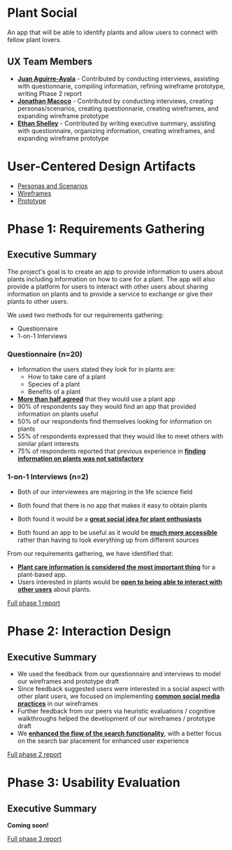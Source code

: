 # Plant Social

An app that will be able to identify plants and allow users to connect with fellow plant lovers.

## UX Team Members

* **[Juan Aguirre-Ayala](https://usabilityengineering.github.io/ux-portfolio-jaguirreayala/)** - Contributed by conducting interviews, assisting with questionnarie, compiling information, refining wireframe prototype, writing Phase 2 report
* **[Jonathan Macoco](https://usabilityengineering.github.io/ux-portfolio-jtmacoco/)** - Contributed by conducting interviews, creating personas/scenarios, creating questionnarie, creating wireframes, and expanding wireframe prototype
* **[Ethan Shelley](https://usabilityengineering.github.io/ux-portfolio-otto6x/)** - Contributed by writing executive summary, assisting with questionnaire, organizing information, creating wireframes, and expanding wireframe prototype

# User-Centered Design Artifacts

* [Personas and Scenarios](requirements/PersonasandScenarios.pdf)
* [Wireframes](design/Wireframe.pdf)
* [Prototype](https://xd.adobe.com/view/b8d4d931-97b2-4812-8e51-e18f12291b86-ed87/?fullscreen&hints=off)

# Phase 1: Requirements Gathering

## Executive Summary

The project's goal is to create an app to provide information to users about plants including information on how to care for a plant. 
The app will also provide a platform for users to interact with other users about sharing information on plants and to provide a service 
to exchange or give their plants to other users.

We used two methods for our requirements gathering:
- Questionnaire
- 1-on-1 Interviews

### Questionnaire (n=20)
* Information the users stated they look for in plants are: 
  - How to take care of a plant
  - Species of a plant
  - Benefits of a plant
* <ins>**More than half agreed**</ins> that they would use a plant app
* 90% of respondents say they would find an app that provided information on plants useful
* 50% of our respondents find themselves looking for information on plants
* 55% of respondents expressed that they would like to meet others with similar plant interests
* 75% of respondents reported that previous experience in <ins>**finding information on plants was not satisfactory**</ins>

### 1-on-1 Interviews (n=2)
* Both of our interviewees are majoring in the life science field

* Both found that there is no app that makes it easy to obtain plants
* Both found it would be a <ins>**great social idea for plant enthusiasts**</ins>
* Both found an app to be useful as it would be <ins>**much more accessible**</ins> rather than having to look everything up from different sources 

From our requirements gathering, we have identified that:
* <ins>**Plant care information is considered the most important thing**</ins> for a plant-based app.
* Users interested in plants would be <ins>**open to being able to interact with other users**</ins> about plants.

[Full phase 1 report](requirements/)

# Phase 2: Interaction Design

## Executive Summary

* We used the feedback from our questionnaire and interviews to model our wireframes and prototype draft
* Since feedback suggested users were interested in a social aspect with other plant users, we focused on implementing <ins>**common social media practices**</ins> in our wireframes
* Further feedback from our peers via heuristic evaluations / cognitive walkthroughs helped the development of our wireframes / prototype draft
* We <ins>**enhanced the flow of the search functionality**</ins>, with a better focus on the search bar placement for enhanced user experience

[Full phase 2 report](design/)

# Phase 3: Usability Evaluation

## Executive Summary

**Coming soon!**

[Full phase 3 report](evaluation/)
